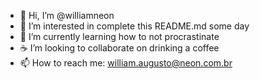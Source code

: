 - 👋 Hi, I’m @williamneon
- 👀 I’m interested in complete this README.md some day
- 🌱 I’m currently learning how to not procrastinate
- ☕ I’m looking to collaborate on drinking a coffee
- 📫 How to reach me: william.augusto@neon.com.br

<!---
williamneon/williamneon is a ✨ special ✨ repository because its `README.md` (this file) appears on your GitHub profile.
You can click the Preview link to take a look at your changes.
--->
